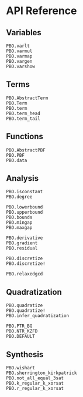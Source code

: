 # API Reference

## Variables

```@docs
PBO.varlt
PBO.varmul
PBO.varmap
PBO.vargen
PBO.varshow
```

## Terms

```@docs
PBO.AbstractTerm
PBO.Term
PBO.term
PBO.term_head
PBO.term_tail
```

## Functions

```@docs
PBO.AbstractPBF
PBO.PBF
PBO.data
```

## Analysis

```@docs
PBO.isconstant
PBO.degree
```

```@docs
PBO.lowerbound
PBO.upperbound
PBO.bounds
PBO.mingap
PBO.maxgap
```

```@docs
PBO.derivative
PBO.gradient
PBO.residual
```

```@docs
PBO.discretize
PBO.discretize!
```

```@docs
PBO.relaxedgcd
```

## Quadratization

```@docs
PBO.quadratize
PBO.quadratize!
PBO.infer_quadratization
```

```@docs
PBO.PTR_BG
PBO.NTR_KZFD
PBO.DEFAULT
```

## Synthesis

```@docs
PBO.wishart
PBO.sherrington_kirkpatrick
PBO.not_all_equal_3sat
PBO.k_regular_k_xorsat
PBO.r_regular_k_xorsat
```
